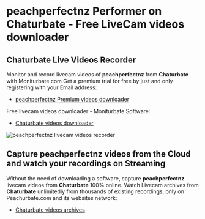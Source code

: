 # peachperfectnz Performer on Chaturbate - Free LiveCam videos downloader

## Chaturbate Live Videos Recorder

Monitor and record livecam videos of **peachperfectnz** from **Chaturbate** with Moniturbate.com
Get a premium trial for free by just and only registering with your Email address:
* [peachperfectnz Premium videos downloader](https://moniturbate.com/request-demo-licence-key.html)

Free livecam videos downloader - Moniturbate Software:
* [Chaturbate videos downloader](https://moniturbate.com/moniturbate-download-software.html)

![peachperfectnz livecam videos recorder](https://peachurnet.com/templates/moniturbate-software.png)


## Capture peachperfectnz videos from the Cloud and watch your recordings on Streaming

Without the need of downloading a software, capture **peachperfectnz** livecam videos from **Chaturbate** 100% online.
Watch Livecam archives from **Chaturbate** unlimitedly from thousands of existing recordings, only on Peachurbate.com and its websites network:
* [Chaturbate videos archives](https://peachurnet.com/)